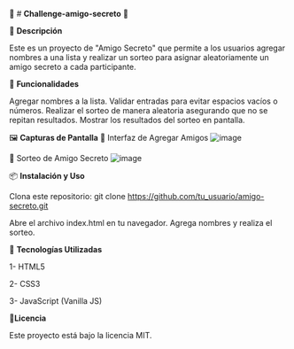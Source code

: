 🎁 # **Challenge-amigo-secreto** 🎁

📌 **Descripción**

Este es un proyecto de "Amigo Secreto" que permite a los usuarios agregar nombres a una lista y realizar un sorteo para asignar aleatoriamente un amigo secreto a cada participante.

🚀 **Funcionalidades**

Agregar nombres a la lista.
Validar entradas para evitar espacios vacíos o números.
Realizar el sorteo de manera aleatoria asegurando que no se repitan resultados.
Mostrar los resultados del sorteo en pantalla.

🖼️ **Capturas de Pantalla**
📍 Interfaz de Agregar Amigos
![image](https://github.com/user-attachments/assets/168dc569-801f-4e13-b8b1-c3401e03faa3)

🎲 Sorteo de Amigo Secreto
![image](https://github.com/user-attachments/assets/e7ec2822-f108-4a3a-8e3f-5b74a5f23678)

📦 **Instalación y Uso**

Clona este repositorio:
  git clone https://github.com/tu_usuario/amigo-secreto.git

Abre el archivo index.html en tu navegador.
Agrega nombres y realiza el sorteo.

📌 **Tecnologías Utilizadas**

1- HTML5

2- CSS3

3- JavaScript (Vanilla JS)

📄**Licencia**

Este proyecto está bajo la licencia MIT.
